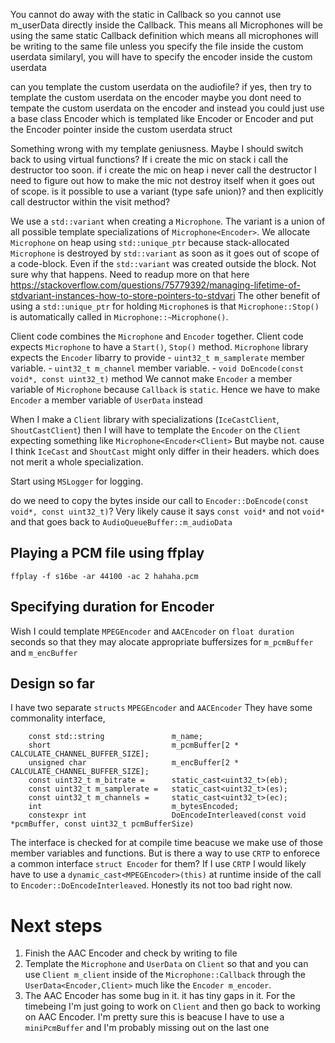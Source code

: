 You cannot do away with the static in Callback so you cannot use m_userData directly inside the Callback.
This means all Microphones will be using the same static Callback definition
which means all microphones will be writing to the same file unless you specify the file inside the custom userdata
similaryl, you will have to specify the encoder inside the custom userdata

can you template the custom userdata on the audiofile? 
if yes, then try to template the custom userdata on the encoder
maybe you dont need to tempate the custom userdata on the encoder and instead you could just use a base class Encoder which is templated like Encoder<MPEGEncoder> or Encoder<AACEncoder> and put the Encoder pointer inside the custom userdata struct


Something wrong with my template geniusness. 
Maybe I should switch back to using virtual functions?
If i create the mic on stack i call the destructor too soon.
if i create the mic on heap i never call the destructor
I need to figure out how to make the mic not destroy itself when it goes out of scope.
is it possible to use a variant (type safe union)? and then explicitly call destructor within the visit method?

We use a `std::variant` when creating a `Microphone`. The variant is a union of all possible template specializations of `Microphone<Encoder>`. 
We allocate `Microphone` on heap using `std::unique_ptr` because stack-allocated `Microphone` is destroyed by `std::variant` as soon as it goes out of scope of a code-block. Even if the `std::variant` was created outside the block. Not sure why that happens. Need to readup more on that here
https://stackoverflow.com/questions/75779392/managing-lifetime-of-stdvariant-instances-how-to-store-pointers-to-stdvari
The other benefit of using a `std::unique_ptr` for holding `Microphone`s is that `Microphone::Stop()` is automatically called in `Microphone::~Microphone()`. 

Client code combines the `Microphone` and `Encoder` together. 
Client code expects `Microphone` to have a `Start()`, `Stop()` method.
`Microphone` library expects the `Encoder` libarry to provide
    - `uint32_t m_samplerate` member variable.
    - `uint32_t m_channel` member variable.
    - `void DoEncode(const void*, const uint32_t)` method
We cannot make `Encoder` a member variable of `Microphone` because `Callback` is `static`. Hence we have to make `Encoder` a member variable of `UserData` instead

When I make a `Client` library with specializations (`IceCastClient`, `ShoutCastClient`) then I will have to template the `Encoder` on the `Client` expecting something like `Microphone<Encoder<Client>`
But maybe not. cause I think `IceCast` and `ShoutCast` might only differ in their headers. which does not merit a whole specialization. 


Start using `MSLogger` for logging.

do we need to copy the bytes inside our call to `Encoder::DoEncode(const void*, const uint32_t)`? Very likely cause it says `const void*` and not `void*` and that goes back to `AudioQueueBuffer::m_audioData`


## Playing a PCM file using ffplay
`ffplay -f s16be -ar 44100 -ac 2 hahaha.pcm`

## Specifying duration for Encoder 
Wish I could template `MPEGEncoder` and `AACEncoder` on `float duration` seconds so that they may alocate appropriate buffersizes for `m_pcmBuffer` and `m_encBuffer`

## Design so far
I have two separate `structs` `MPEGEncoder` and `AACEncoder`
They have some commonality interface, 
```
    const std::string               m_name;
    short                           m_pcmBuffer[2 * CALCULATE_CHANNEL_BUFFER_SIZE];
    unsigned char                   m_encBuffer[2 * CALCULATE_CHANNEL_BUFFER_SIZE];
    const uint32_t m_bitrate =      static_cast<uint32_t>(eb);
    const uint32_t m_samplerate =   static_cast<uint32_t>(es);
    const uint32_t m_channels =     static_cast<uint32_t>(ec);
    int                             m_bytesEncoded;
    constexpr int                   DoEncodeInterleaved(const void *pcmBuffer, const uint32_t pcmBufferSize)
```
The interface is checked for at compile time beacuse we make use of those member variables and functions. But is there a way to use `CRTP` to enforece a common interface `struct Encoder` for them? If I use `CRTP` I would likely have to use a `dynamic_cast<MPEGEncoder>(this)` at runtime inside of the call to `Encoder::DoEncodeInterleaved`. Honestly its not too bad right now. 

# Next steps
1. Finish the AAC Encoder and check by writing to file
2. Template the `Microphone` and `UserData` on `Client` so that and you can use `Client m_client` inside of the `Microphone::Callback` through the `UserData<Encoder,Client>` much like the `Encoder m_encoder`.
3. The AAC Encoder has some bug in it. it has tiny gaps in it. For the timebeing I'm just going to work on `Client` and then go back to working on AAC Encoder. I'm pretty sure this is beacuse I have to use a `miniPcmBuffer` and I'm probably missing out on the last one